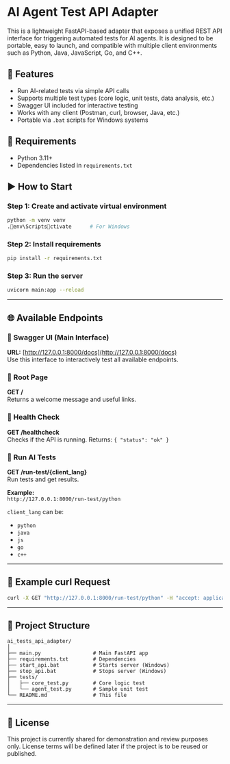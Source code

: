 # AI Agent Test API Adapter

This is a lightweight FastAPI-based adapter that exposes a unified REST API interface for triggering automated tests for AI agents. It is designed to be portable, easy to launch, and compatible with multiple client environments such as Python, Java, JavaScript, Go, and C++.

## 🚀 Features

- Run AI-related tests via simple API calls
- Supports multiple test types (core logic, unit tests, data analysis, etc.)
- Swagger UI included for interactive testing
- Works with any client (Postman, curl, browser, Java, etc.)
- Portable via `.bat` scripts for Windows systems

## 🔧 Requirements

- Python 3.11+
- Dependencies listed in `requirements.txt`

## ▶ How to Start

### Step 1: Create and activate virtual environment

```bash
python -m venv venv
.env\Scriptsctivate      # For Windows
```

### Step 2: Install requirements

```bash
pip install -r requirements.txt
```

### Step 3: Run the server

```bash
uvicorn main:app --reload
```

---

## 🌐 Available Endpoints

### 🔹 Swagger UI (Main Interface)
**URL:** [http://127.0.0.1:8000/docs](http://127.0.0.1:8000/docs)  
Use this interface to interactively test all available endpoints.

### 🔹 Root Page
**GET /**  
Returns a welcome message and useful links.

### 🔹 Health Check
**GET /healthcheck**  
Checks if the API is running. Returns: `{ "status": "ok" }`

### 🔹 Run AI Tests
**GET /run-test/{client_lang}**  
Run tests and get results.

**Example:**  
`http://127.0.0.1:8000/run-test/python`

`client_lang` can be:
- `python`
- `java`
- `js`
- `go`
- `c++`

---

## 🧪 Example curl Request

```bash
curl -X GET "http://127.0.0.1:8000/run-test/python" -H "accept: application/json"
```

---

## 📁 Project Structure

```
ai_tests_api_adapter/
│
├── main.py                 # Main FastAPI app
├── requirements.txt        # Dependencies
├── start_api.bat           # Starts server (Windows)
├── stop_api.bat            # Stops server (Windows)
├── tests/
│   ├── core_test.py        # Core logic test
│   └── agent_test.py       # Sample unit test
└── README.md               # This file
```

---

## 🧩 License

This project is currently shared for demonstration and review purposes only.
License terms will be defined later if the project is to be reused or published.